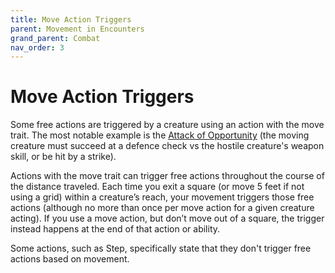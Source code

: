 ```yaml
---
title: Move Action Triggers
parent: Movement in Encounters
grand_parent: Combat
nav_order: 3
---
```


# Move Action Triggers
Some free actions are triggered by a creature using an action with the move trait. The most notable example is the [Attack of Opportunity]() (the moving creature must succeed at a defence check vs the hostile creature's weapon skill, or be hit by a strike). 

Actions with the move trait can trigger free actions throughout the course of the distance traveled. Each time you exit a square (or move 5 feet if not using a grid) within a creature’s reach, your movement triggers those free actions (although no more than once per move action for a given creature acting). If you use a move action, but don’t move out of a square, the trigger instead happens at the end of that action or ability.

Some actions, such as Step, specifically state that they don't trigger free actions based on movement.
